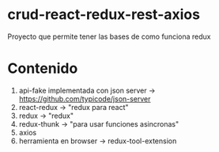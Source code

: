 # crud-react-redux-rest-axios
Proyecto que permite tener las bases de como funciona redux

# Contenido

1) api-fake implementada con json server -> https://github.com/typicode/json-server
2) react-redux -> "redux para react"
3) redux -> "redux"
4) redux-thunk -> "para usar funciones asincronas"
5) axios
6) herramienta en browser ->  redux-tool-extension
